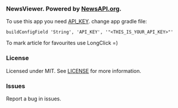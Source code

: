 ### NewsViewer. Powered by [NewsAPI.org](https://newsapi.org/).

To use this app you need [API_KEY](https://newsapi.org/register).
change app gradle file:

`buildConfigField 'String', 'API_KEY', '"<THIS_IS_YOUR_API_KEY>"'`

To mark article for favourites use LongClick =)

### License  
Licensed under MIT. See [LICENSE](LICENSE) for more information.  

### Issues  
Report a bug in issues.   
